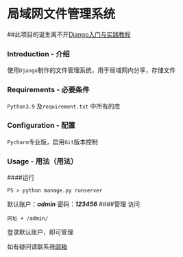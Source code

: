 # 局域网文件管理系统
##此项目的诞生离不开[Django入门与实践教程](https://www.bookstack.cn/books/django-beginners-guide-zh)

### Introduction - 介绍
使用```Django```制作的文件管理系统，用于局域网内分享，存储文件

### Requirements - 必要条件
```Python3.9```
及```requirement.txt``` 中所有的库
### Configuration - 配置
```Pycharm```专业版，启用```Git```版本控制
### Usage - 用法（用法）
####运行
```
PS > python manage.py runserver
```
默认账户：***admin***
密码：***123456***
####管理
访问
```
网址 + /admin/
```
登录默认账户，即可管理

如有疑问请联系我[邮箱](peler_little_pig@outlook.com)